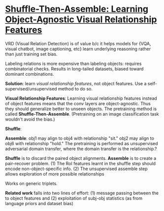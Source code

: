 # [Shuffle-Then-Assemble: Learning Object-Agnostic Visual Relationship Features](https://arxiv.org/pdf/1808.00171.pdf)

VRD (Visual Relation Detection) is of value b/c it helps models for {VQA, visual chatbot, image captioning, etc} learn underlying reasoning rather than just training set bias.

Labeling relations is more expensive than labeling objects: requires combinatorial checks. Results in long-tailed datasets, biased toward dominant combinations.

**Solution**: learn *visual relationship features*, not object features. Use a self-supervised/unsupervised method to do so.

**Visual Relationship Features**: Learning visual relationship features instead of object features means that the conv layers are object-agnostic. Thus they should generalize better to unseen objects. The pretraining method is called **Shuffle-Then-Assemble**. (Pretraining on an image classification task wouldn't avoid the bias.)

**Shuffle**: 

**Assemble**: obj1 may align to obj4 with relationship "sit." obj2 may align to obj6 with relationship "hold." The pretraining is performed as unsupervised adversarial domain transfer, where the domain transfer is the relationship.?

**Shuffle** is to discard the paired object alignments. **Assemble** is to create a pair-recover problem. (1) The RoI features learnt in the shuffle step should encode non-object-specific info. (2) The unsupervised assemble step allows exploration of more possible relationships

Works on generic triplets.

**Related work** falls into two lines of effort: (1) message passing between the to object features and (2) exploitation of subj-obj statistics (as from language priors and dataset bias)
<!--stackedit_data:
eyJoaXN0b3J5IjpbMTcwNDc0MDYxMiw3MzY2NTg3NDUsLTUxMT
UxMzQyNywtMTQ5ODQzMTEyNCwyMjEyMDk1ODQsNDkxMjMzNzQ3
XX0=
-->